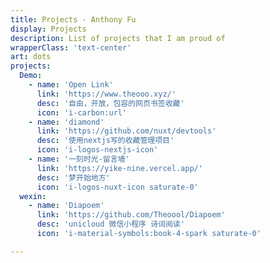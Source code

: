 ```yaml
---
title: Projects - Anthony Fu
display: Projects
description: List of projects that I am proud of
wrapperClass: 'text-center'
art: dots
projects:
  Demo:
    - name: 'Open Link'
      link: 'https://www.theooo.xyz/'
      desc: '自由，开放，包容的网页书签收藏'
      icon: 'i-carbon:url'
    - name: 'diamond'
      link: 'https://github.com/nuxt/devtools'
      desc: '使用nextjs写的收藏管理项目'
      icon: 'i-logos-nextjs-icon'
    - name: '一刻时光-留言墙'
      link: 'https://yike-nine.vercel.app/'
      desc: '梦开始地方'
      icon: 'i-logos-nuxt-icon saturate-0'
  wexin:
    - name: 'Diapoem'
      link: 'https://github.com/Theoool/Diapoem'
      desc: 'unicloud 微信小程序 诗词阅读'
      icon: 'i-material-symbols:book-4-spark saturate-0'

---
```


<!-- @layout-full-width -->
<ListProjects :projects="frontmatter.projects" />
